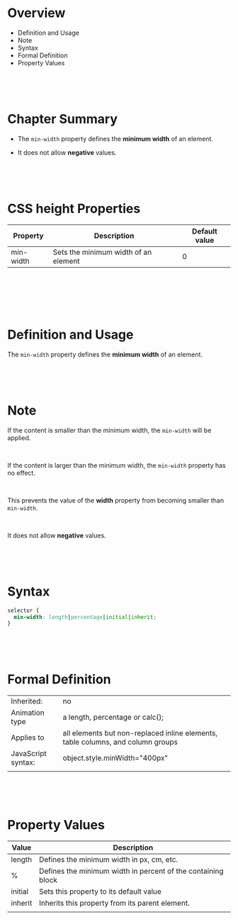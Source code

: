 # Overview

- Definition and Usage
- Note
- Syntax
- Formal Definition
- Property Values

&nbsp;

&nbsp;

# Chapter Summary

- The `min-width` property defines the **minimum width** of an element.

- It does not allow **negative** values.

&nbsp;

&nbsp;

# CSS height Properties

| Property   | Description                           | Default value |
| ---------- | ------------------------------------- | ------------- |
| min-width | Sets the minimum width of an element | 0             |

&nbsp;

&nbsp;

&nbsp;

# Definition and Usage

The `min-width` property defines the **minimum width** of an element.

&nbsp;

&nbsp;

# Note

If the content is smaller than the minimum width, the `min-width` will be applied.

&nbsp;

If the content is larger than the minimum width, the `min-width` property has no effect.

&nbsp;

This prevents the value of the **width** property from becoming smaller than `min-width`.

&nbsp;

It does not allow **negative** values.

&nbsp;

&nbsp;

# Syntax

```css
selector {
  min-width: length|percentage|initial|inherit;
}
```

&nbsp;

&nbsp;

# Formal Definition

|                    |                                                                                 |
| ------------------ | ------------------------------------------------------------------------------- |
| Inherited:         | no                                                                              |
| Animation type     | a length, percentage or calc();                                                 |
| Applies to         | all elements but non-replaced inline elements, table columns, and column groups |
| JavaScript syntax: | object.style.minWidth="400px"                                                   |
|                    |                                                                                 |

&nbsp;

&nbsp;

# Property Values

| Value   | Description                                                  |
| ------- | ------------------------------------------------------------ |
| length  | Defines the minimum width in px, cm, etc.                    |
| %       | Defines the minimum width in percent of the containing block |
| initial | Sets this property to its default value                      |
| inherit | Inherits this property from its parent element.              |
|         |                                                              |

&nbsp;

&nbsp;

